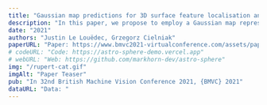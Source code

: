 ```yaml
---
title: "Gaussian map predictions for 3D surface feature localisation and counting"
description: "In this paper, we propose to employ a Gaussian map representation to estimate precise location and count of 3D surface features, addressing the limitations of state-of-the-art methods based on density estimation which struggle in presence of local disturbances. Gaussian maps indicate probable object location and can be generated directly from keypoint annotations avoiding laborious and costly per-pixel annotations. We apply this method to the 3D spheroidal class of objects which can be projected into 2D shape representation enabling efficient processing by a neural network GNet, an improved UNet architecture, which generates the likely locations of surface features and their precise count. We demonstrate a practical use of this technique for counting strawberry achenes which is used as a fruit quality measure in phenotyping applications. The results of training the proposed system on several hundreds of 3D scans of strawberries from a publicly available dataset demonstrate the accuracy and precision of the system which outperforms the state-of-the-art density-based methods for this application."
date: "2021"
authors: "Justin Le Louëdec, Grzegorz Cielniak"
paperURL: "Paper: https://www.bmvc2021-virtualconference.com/assets/papers/1417.pdf"
# codeURL: "Code: https://astro-sphere-demo.vercel.app"
# webURL: "Web: https://github.com/markhorn-dev/astro-sphere"
img: "/rupert-cat.gif"
imgAlt: "Paper Teaser"
pub: "In 32nd British Machine Vision Conference 2021, {BMVC} 2021"
dataURL: "Data: "
---
```


